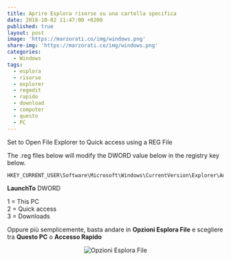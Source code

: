```yaml
---
title: Aprire Esplora risorse su una cartella specifica
date: 2018-10-02 11:47:00 +0200
published: true
layout: post
image: 'https://marzorati.co/img/windows.png'
share-img: 'https://marzorati.co/img/windows.png'
categories:
  - Windows
tags:
  - esplora
  - risorse
  - explorer
  - regedit
  - rapido
  - download
  - computer
  - questo
  - PC
---
```

Set to Open File Explorer to Quick access using a REG File

The .reg files below will modify the DWORD value below in the registry key below.

	HKEY_CURRENT_USER\Software\Microsoft\Windows\CurrentVersion\Explorer\Advanced

**LaunchTo** DWORD

1 = This PC   
2 = Quick access   
3 = Downloads   


Oppure più semplicemente, basta andare in **Opzioni Esplora File** e scegliere tra **Questo PC** o **Accesso Rapido**   

<center><img src="https://farm2.staticflickr.com/1952/30462374037_a16f151eaa_o.png" alt="Opzioni Esplora File"></center>